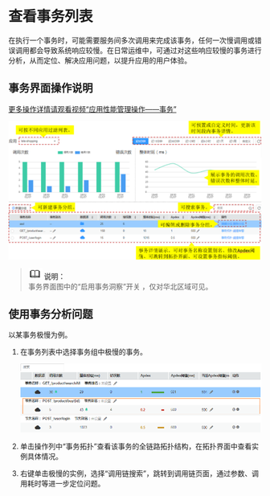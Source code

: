 # 查看事务列表<a name="ZH-CN_TOPIC_0127229097"></a>

在执行一个事务时，可能需要服务间多次调用来完成该事务，任何一次慢调用或错误调用都会导致系统响应较慢。在日常运维中，可通过对这些响应较慢的事务进行分析，从而定位、解决应用问题，以提升应用的用户体验。

## 事务界面操作说明<a name="zh-cn_topic_0082166144_zh-cn_topic_0089436425_zh-cn_topic_0082166144_section4543875420241"></a>

[更多操作详情请观看视频“应用性能管理操作——事务”](https://support.huaweicloud.com/apm_video/index.html)

![](figures/事务列表.png)

>![](public_sys-resources/icon-note.gif) **说明：**   
>事务界面图中的“启用事务洞察”开关 ，仅对华北区域可见。  

## 使用事务分析问题<a name="zh-cn_topic_0082166144_zh-cn_topic_0089436425_zh-cn_topic_0082166144_section15720512201316"></a>

以某事务极慢为例。

1.  在事务列表中选择事务组中极慢的事务。

    ![](figures/极慢事务.png)

2.  单击操作列中“事务拓扑”查看该事务的全链路拓扑结构，在拓扑界面中查看实例具体情况。
3.  右键单击极慢的实例，选择“调用链搜索”，跳转到调用链页面，通过参数、调用耗时等进一步定位问题。

